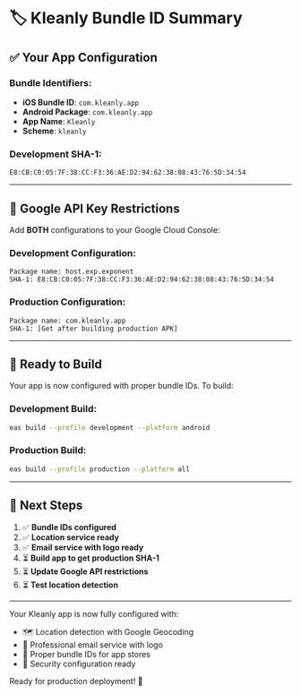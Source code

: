 # 🏷️ **Kleanly Bundle ID Summary**

## ✅ **Your App Configuration**

### **Bundle Identifiers:**
- **iOS Bundle ID**: `com.kleanly.app`
- **Android Package**: `com.kleanly.app`
- **App Name**: `Kleanly`
- **Scheme**: `kleanly`

### **Development SHA-1:**
```
E8:CB:C0:05:7F:38:CC:F3:36:AE:D2:94:62:38:08:43:76:5D:34:54
```

---

## 🔐 **Google API Key Restrictions**

Add **BOTH** configurations to your Google Cloud Console:

### **Development Configuration:**
```
Package name: host.exp.exponent
SHA-1: E8:CB:C0:05:7F:38:CC:F3:36:AE:D2:94:62:38:08:43:76:5D:34:54
```

### **Production Configuration:**
```
Package name: com.kleanly.app
SHA-1: [Get after building production APK]
```

---

## 🚀 **Ready to Build**

Your app is now configured with proper bundle IDs. To build:

### **Development Build:**
```bash
eas build --profile development --platform android
```

### **Production Build:**
```bash
eas build --profile production --platform all
```

---

## 📱 **Next Steps**

1. ✅ **Bundle IDs configured**
2. ✅ **Location service ready**
3. ✅ **Email service with logo ready**
4. ⏳ **Build app to get production SHA-1**
5. ⏳ **Update Google API restrictions**
6. ⏳ **Test location detection**

---

Your Kleanly app is now fully configured with:
- 🗺️ Location detection with Google Geocoding
- 📧 Professional email service with logo
- 📱 Proper bundle IDs for app stores
- 🔐 Security configuration ready

Ready for production deployment! 🎉
